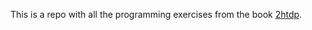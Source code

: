 This is a repo with all the programming exercises from the book [2htdp](https://htdp.org/2018-01-06/Book/).